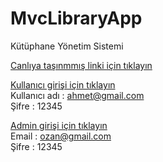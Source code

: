 # MvcLibraryApp
Kütüphane Yönetim Sistemi

[Canlıya taşınmmış linki için tıklayın](http://ozan12345-001-site1.htempurl.com/)

[Kullanıcı girişi için tıklayın](http://ozan12345-001-site1.htempurl.com/Login/Index/) <br/>
Kullanıcı adı :  ahmet@gmail.com <br/>
Şifre : 12345

[Admin girişi için tıklayın](http://ozan12345-001-site1.htempurl.com/AdminLogin/Index/) <br/>
Email : ozan@gmail.com <br/>
Şifre : 12345
